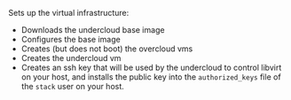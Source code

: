 Sets up the virtual infrastructure:

- Downloads the undercloud base image
- Configures the base image
- Creates (but does not boot) the overcloud vms
- Creates the undercloud vm
- Creates an ssh key that will be used by the undercloud to control
  libvirt on your host, and installs the public key into the
  `authorized_keys` file of the `stack` user on your host.
